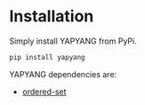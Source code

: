 # Installation

Simply install YAPYANG from PyPi.

```markdown
pip install yapyang
```

YAPYANG dependencies are:

- [ordered-set](https://github.com/rspeer/ordered-set)
